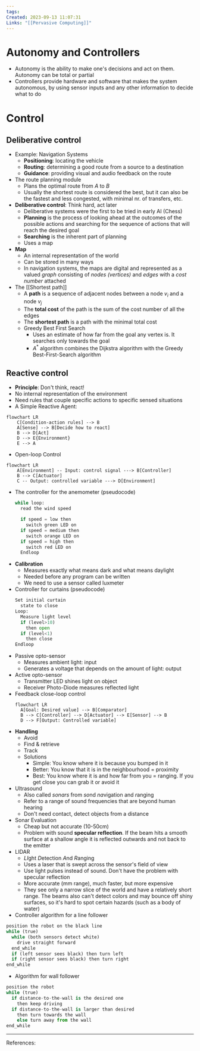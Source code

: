 ```yaml
---
tags: 
Created: 2023-09-13 11:07:31
Links: "[[Pervasive Computing]]"
---
```

# Autonomy and Controllers
- Autonomy is the ability to make one's decisions and act on them. Autonomy can be total or partial
- Controllers provide hardware and software that makes the system autonomous, by using sensor inputs and any other information to decide what to do
# Control
## Deliberative control
- Example: Navigation Systems
	- **Positioning**: locating the vehicle
	- **Routing**: determining a good route from a source to a destination
	- **Guidance**: providing visual and audio feedback on the route
- The route planning module
	- Plans the optimal route from $A$ to $B$ 
	- Usually the shortest route is considered the best, but it can also be the fastest and less congested, with minimal nr. of transfers, etc.
- **Deliberative control**: Think hard, act later
	- Deliberative systems were the first to be tried in early AI (Chess)
	- **Planning** is the process of looking ahead at the outcomes of the possible actions and searching for the sequence of actions that will reach the desired goal
	- **Searching** is the inherent part of planning 
	- Uses a map
- **Map**
	- An internal representation of the world
	- Can be stored in many ways
	- In navigation systems, the maps are digital and represented as a valued *graph* consisting of *nodes (vertices)* and *edges* with a *cost number* attached
- The [[Shortest path]]
	- A **path** is a sequence of adjacent nodes between a node $v_i$ and a node $v_j$
	- The **total cost** of the path is the sum of the cost number of all the edges
	- The **shortest path** is a path with the minimal total cost
	- Greedy Best First Search
		- Uses an estimate of how far from the goal any vertex is. It searches only towards the goal
		- $A^*$ algorithm combines the Dijkstra algorithm with the Greedy Best-First-Search algorithm
## Reactive control
- **Principle**: Don't think, react!
- No internal representation of the environment
- Need rules that couple specific actions to specific sensed situations
- A Simple Reactive Agent:
```mermaid
flowchart LR
	C[Condition-action rules] --> B
	A[Sense] --> B[Decide how to react]
	B --> D[Act]
	D --> E{Environment}
	E --> A
```
- Open-loop Control
```mermaid
flowchart LR
	A[Environment] -- Input: control signal ---> B[Controller]
	B --> C[Actuator]
	C -- Output: controlled variable ---> D[Environment]
```
- The controller for the anemometer (pseudocode)
  ```python
  while loop:
    read the wind speed

	if speed = low then
	  switch green LED on
	if speed = medium then
	  switch orange LED on
	if speed = high then
	  switch red LED on
	Endloop
  ```
- **Calibration**
	- Measures exactly what means dark and what means daylight
	- Needed before any program can be written
	- We need to use a sensor called luxmeter
- Controller for curtains (pseudocode)
  ```python
  Set initial curtain
    state to close
  Loop:
    Measure light level
    if (level>10)
      then open
    if (level<1)
      then close
  Endloop
  ```
- Passive opto-sensor
	- Measures ambient light: input
	- Generates a voltage that depends on the amount of light: output
- Active opto-sensor
	- Transmitter LED shines light on object
	- Receiver Photo-Diode measures reflected light
- Feedback close-loop control
  ```mermaid
  flowchart LR
    A[Goal: Desired value] --> B[Comparator]
    B --> C[Controller] --> D[Actuator] --> E[Sensor] --> B
    D --> F[Output: Controlled variable]
  ```
- **Handling**
	- Avoid
	- Find & retrieve
	- Track
	- Solutions
		- Simple: You know where it is because you bumped in it
		- Better: You know that it is in the neighbourhood = proximity
		- Best: You know where it is and how far from you = ranging. If you get close you can grab it or avoid it
- Ultrasound
	- Also called *sonars* from *so*nd *na*vigation and *r*anging
	- Refer to a range of sound frequencies that are beyond human hearing
	- Don't need contact, detect objects from a distance
- Sonar Evaluation
	- Cheap but not accurate (10-50cm)
	- Problem with sound **specular reflection**. If the beam hits a smooth surface at a shallow angle it is reflected outwards and not back to the emitter
- LIDAR
	- *LI*ght *D*etection *A*nd *R*anging
	- Uses a laser that is swept across the sensor's field of view
	- Use light pulses instead of sound. Don't have the problem with specular reflection
	- More accurate (mm range), much faster, but more expensive
	- They see only a narrow slice of the world and have a relatively short range. The beams also can't detect colors and may bounce off shiny surfaces, so it's hard to spot certain hazards (such as a body of water)
 - Controller algorithm for a line follower
```python
position the robot on the black line
while (true)
  while (both sensors detect white)
    drive straight forward
  end_while
  if (left sensor sees black) then turn left
  if (right sensor sees black) then turn right
end_while
```
- Algorithm for wall follower
```python
position the robot  
while (true)  
  if distance-to-the-wall is the desired one
    then keep driving  
  if distance-to-the-wall is larger than desired
	then turn towards the wall
    else turn away from the wall
end_while
```

---
References: